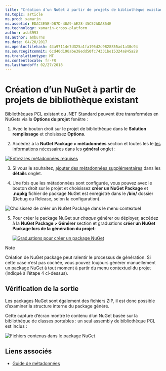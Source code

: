 ```yaml
---
title: "Création d’un NuGet à partir de projets de bibliothèque existant"
ms.topic: article
ms.prod: xamarin
ms.assetid: EDAC3E5E-DB7D-40A9-AE28-45C52ADA854E
ms.technology: xamarin-cross-platform
author: asb3993
ms.author: amburns
ms.date: 04/20/2017
ms.openlocfilehash: 44a97114e7d325a1fa196d2c9828855ad1a30c94
ms.sourcegitcommit: 6cd40d190abe38edd50fc74331be15324a845a28
ms.translationtype: MT
ms.contentlocale: fr-FR
ms.lasthandoff: 02/27/2018
---
```

# <a name="creating-a-nuget-from-existing-library-projects"></a>Création d’un NuGet à partir de projets de bibliothèque existant

Bibliothèques PCL existant ou .NET Standard peuvent être transformées en NuGets via la **Options du projet** fenêtre :

1. Avec le bouton droit sur le projet de bibliothèque dans le **Solution remplissage** et choisissez **Options**.

2. Accédez à la **NuGet Package > métadonnées** section et toutes les le [les informations nécessaires](~/cross-platform/app-fundamentals/nuget-multiplatform-libraries/metadata.md) dans les **général** onglet :

  [ ![](existing-library-images/existing-metadata-sml.png "Entrez les métadonnées requises")](existing-library-images/existing-metadata.png)

3. Si vous le souhaitez, [ajouter des métadonnées supplémentaires](~/cross-platform/app-fundamentals/nuget-multiplatform-libraries/metadata.md) dans les **détails** onglet.

4. Une fois que les métadonnées sont configurée, vous pouvez avec le bouton droit sur le projet et choisissez **créer un NuGet Package** et **.nupkg** fichier de package NuGet est enregistré dans le **/bin/** dossier (Debug ou Release, selon la configuration).

  ![](existing-library-images/create-nuget-package.png "Choisissez de créer un NuGet Package dans le menu contextuel")

5. Pour créer le package NuGet sur _chaque_ générer ou déployer, accédez à la **NuGet Package > Générer** section et graduations **créer un NuGet Package lors de la génération du projet**:

    [ ![](existing-library-images/existing-tickbox-sml.png "Graduations pour créer un package NuGet")](existing-library-images/existing-tickbox.png)

> [!NOTE]
> Création de NuGet package peut ralentir le processus de génération. Si cette case n’est pas cochée, vous pouvez toujours générer manuellement un package NuGet à tout moment à partir du menu contextuel du projet (indiqué à l’étape 4 ci-dessus).

## <a name="verifying-the-output"></a>Vérification de la sortie

Les packages NuGet sont également des fichiers ZIP, il est donc possible d’examiner la structure interne du package généré.

Cette capture d’écran montre le contenu d’un NuGet basée sur la bibliothèque de classes portables : un seul assembly de bibliothèque PCL est inclus :

![](existing-library-images/nuget-output.png "Fichiers contenus dans le package NuGet")


## <a name="related-links"></a>Liens associés

- [Guide de métadonnées](~/cross-platform/app-fundamentals/nuget-multiplatform-libraries/metadata.md)
